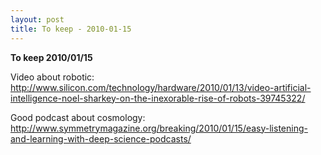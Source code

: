 ```yaml
---
layout: post
title: To keep - 2010-01-15
---
```


**To keep 2010/01/15**

Video about robotic: <http://www.silicon.com/technology/hardware/2010/01/13/video-artificial-intelligence-noel-sharkey-on-the-inexorable-rise-of-robots-39745322/>

Good podcast about cosmology: <http://www.symmetrymagazine.org/breaking/2010/01/15/easy-listening-and-learning-with-deep-science-podcasts/>